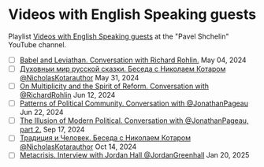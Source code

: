 # Videos with English Speaking guests

Playlist [Videos with English Speaking guests](https://www.youtube.com/playlist?list=PLnh6fYWK6Ysmj3M2chcsUzR6tpsxDWHlo) at the "Pavel Shchelin" YouTube channel.

- [ ] [Babel and Leviathan. Conversation with Richard Rohlin.](2024_05_04.md) May 04, 2024
- [ ] [Духовныи мир русской сказки. Беседа с Николаем Котаром @NicholasKotarauthor](2024_05_31.md) May 31, 2024
- [ ] [On Multiplicity and the Spirit of Reform. Conversation with @RichardRohlin](2024_06_12.md) Jun 12, 2024
- [ ] [Patterns of Political Community. Conversation with @JonathanPageau](2024_06_22.md) Jun 22, 2024
- [ ] [The Illusion of Modern Political. Conversation with @JonathanPageau, part 2.](2024_09_17.md) Sep 17, 2024
- [ ] [Традиция и Человек. Беседа с Николаем Котаром @NicholasKotarauthor](2024_10_14.md) Oct 14, 2024
- [ ] [Metacrisis. Interview with Jordan Hall @JordanGreenhall](2025_01_20.md) Jan 20, 2025
